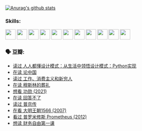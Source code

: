 
[![Anurag's github stats](https://github-readme-stats.vercel.app/api?username=w940853815)](https://github.com/anuraghazra/github-readme-stats)

### Skills:

<code><img height="32" src="https://cdn.jsdelivr.net/npm/simple-icons@v5/icons/python.svg"></code>
<code><img height="32" src="https://cdn.jsdelivr.net/npm/simple-icons@v5/icons/javascript.svg"></code>
<code><img height="32" src="https://cdn.jsdelivr.net/npm/simple-icons@v5/icons/django.svg"></code>
<code><img height="32" src="https://cdn.jsdelivr.net/npm/simple-icons@v5/icons/flask.svg"></code>
<code><img height="32" src="https://cdn.jsdelivr.net/npm/simple-icons@v5/icons/vuetify.svg"></code>
<code><img height="32" src="https://cdn.jsdelivr.net/npm/simple-icons@v5/icons/git.svg"></code>
<code><img height="32" src="https://cdn.jsdelivr.net/npm/simple-icons@v5/icons/docker.svg"></code>
<code><img height="32" src="https://cdn.jsdelivr.net/npm/simple-icons@v5/icons/postgresql.svg"></code>
<code><img height="32" src="https://cdn.jsdelivr.net/npm/simple-icons@v5/icons/elasticsearch.svg"></code>
<code><img height="32" src="https://cdn.jsdelivr.net/npm/simple-icons@v5/icons/macos.svg"></code>
<code><img height="32" src="https://cdn.jsdelivr.net/npm/simple-icons@v5/icons/linux.svg"></code>

### 🗣 豆瓣:

<!-- DOUBAN-ACTIVITIES:START -->
- [读过 人人都懂设计模式：从生活中领悟设计模式：Python实现](https://www.douban.com/people/136069238/status/3806334005/?_i=48153001)
- [在读 论中国](https://www.douban.com/people/136069238/status/3805671678/?_i=48153001)
- [读过 工作、消费主义和新穷人](https://www.douban.com/people/136069238/status/3803834644/?_i=48153001)
- [在读 穆斯林的葬礼](https://www.douban.com/people/136069238/status/3802824932/?_i=48153001)
- [想看 功勋‎ (2021)](https://www.douban.com/people/136069238/status/3802127044/?_i=48153001)
- [在读 回答不了](https://www.douban.com/people/136069238/status/3802078489/?_i=48153001)
- [读过 普京传](https://www.douban.com/people/136069238/status/3802076688/?_i=48153001)
- [在看 大明王朝1566‎ (2007)](https://www.douban.com/people/136069238/status/3800275133/?_i=48153001)
- [看过 普罗米修斯 Prometheus‎ (2012)](https://www.douban.com/people/136069238/status/3795487470/?_i=48153001)
- [想读 财务自由第一课](https://www.douban.com/people/136069238/status/3794955007/?_i=48153001)
<!-- DOUBAN-ACTIVITIES:END -->
<!--
**w940853815/w940853815** is a ✨ _special_ ✨ repository because its `README.md` (this file) appears on your GitHub profile.

Here are some ideas to get you started:

- 🔭 I’m currently working on ...
- 🌱 I’m currently learning ...
- 👯 I’m looking to collaborate on ...
- 🤔 I’m looking for help with ...
- 💬 Ask me about ...
- 📫 How to reach me: ...
- 😄 Pronouns: ...
- ⚡ Fun fact: ...
-->
